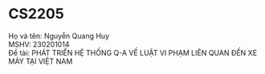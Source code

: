 # CS2205

Họ và tên: Nguyễn Quang Huy <br>
MSHV: 230201014 <br>
Đề tài: PHÁT TRIỂN HỆ THỐNG Q-A VỀ LUẬT VI PHẠM LIÊN QUAN ĐẾN XE MÁY TẠI VIỆT NAM
